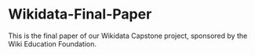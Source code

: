 # Wikidata-Final-Paper
This is the final paper of our Wikidata Capstone project, sponsored by the Wiki Education Foundation.

